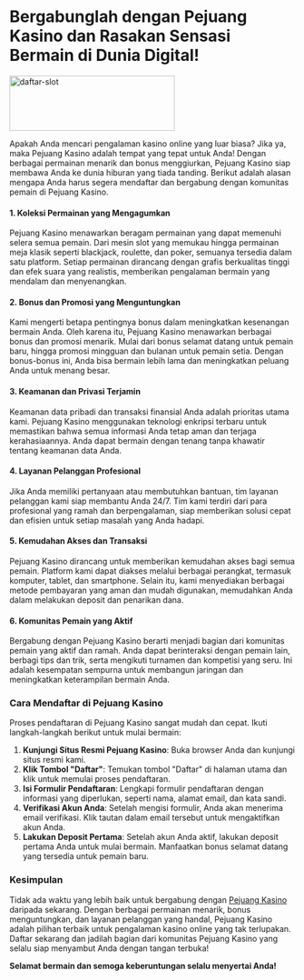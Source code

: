 <meta name="google-site-verification" content="oz7lYICsRxKMUdzqAZ8nTTRXBtFLDhO3ejxmOrMzH0Q" />
<h1>Bergabunglah dengan Pejuang Kasino dan Rasakan Sensasi Bermain di Dunia Digital!</h1>
<p><a href="https://s.id/pejuangkasino"><img src="https://i.ibb.co.com/P5bGF6h/daftar-slot.gif" alt="daftar-slot" width="291" height="97" border="0" /></a></p>
<div class="group/conversation-turn relative flex w-full min-w-0 flex-col agent-turn">
<div class="flex-col gap-1 md:gap-3">
<div class="flex flex-grow flex-col max-w-full">
<div class="min-h-[20px] text-message flex flex-col items-start whitespace-pre-wrap break-words [.text-message+&amp;]:mt-5 juice:w-full juice:items-end overflow-x-auto gap-2" dir="auto" data-message-author-role="assistant" data-message-id="e1ae141c-ed8a-4664-94dd-8b6653bb4f30">
<div class="flex w-full flex-col gap-1 juice:empty:hidden juice:first:pt-[3px]">
<div class="markdown prose w-full break-words dark:prose-invert light">
<p>Apakah Anda mencari pengalaman kasino online yang luar biasa? Jika ya, maka Pejuang Kasino adalah tempat yang tepat untuk Anda! Dengan berbagai permainan menarik dan bonus menggiurkan, Pejuang Kasino siap membawa Anda ke dunia hiburan yang tiada tanding. Berikut adalah alasan mengapa Anda harus segera mendaftar dan bergabung dengan komunitas pemain di Pejuang Kasino.</p>
<h4>1. Koleksi Permainan yang Mengagumkan</h4>
<p>Pejuang Kasino menawarkan beragam permainan yang dapat memenuhi selera semua pemain. Dari mesin slot yang memukau hingga permainan meja klasik seperti blackjack, roulette, dan poker, semuanya tersedia dalam satu platform. Setiap permainan dirancang dengan grafis berkualitas tinggi dan efek suara yang realistis, memberikan pengalaman bermain yang mendalam dan menyenangkan.</p>
<h4>2. Bonus dan Promosi yang Menguntungkan</h4>
<p>Kami mengerti betapa pentingnya bonus dalam meningkatkan kesenangan bermain Anda. Oleh karena itu, Pejuang Kasino menawarkan berbagai bonus dan promosi menarik. Mulai dari bonus selamat datang untuk pemain baru, hingga promosi mingguan dan bulanan untuk pemain setia. Dengan bonus-bonus ini, Anda bisa bermain lebih lama dan meningkatkan peluang Anda untuk menang besar.</p>
<h4>3. Keamanan dan Privasi Terjamin</h4>
<p>Keamanan data pribadi dan transaksi finansial Anda adalah prioritas utama kami. Pejuang Kasino menggunakan teknologi enkripsi terbaru untuk memastikan bahwa semua informasi Anda tetap aman dan terjaga kerahasiaannya. Anda dapat bermain dengan tenang tanpa khawatir tentang keamanan data Anda.</p>
<h4>4. Layanan Pelanggan Profesional</h4>
<p>Jika Anda memiliki pertanyaan atau membutuhkan bantuan, tim layanan pelanggan kami siap membantu Anda 24/7. Tim kami terdiri dari para profesional yang ramah dan berpengalaman, siap memberikan solusi cepat dan efisien untuk setiap masalah yang Anda hadapi.</p>
<h4>5. Kemudahan Akses dan Transaksi</h4>
<p>Pejuang Kasino dirancang untuk memberikan kemudahan akses bagi semua pemain. Platform kami dapat diakses melalui berbagai perangkat, termasuk komputer, tablet, dan smartphone. Selain itu, kami menyediakan berbagai metode pembayaran yang aman dan mudah digunakan, memudahkan Anda dalam melakukan deposit dan penarikan dana.</p>
<h4>6. Komunitas Pemain yang Aktif</h4>
<p>Bergabung dengan Pejuang Kasino berarti menjadi bagian dari komunitas pemain yang aktif dan ramah. Anda dapat berinteraksi dengan pemain lain, berbagi tips dan trik, serta mengikuti turnamen dan kompetisi yang seru. Ini adalah kesempatan sempurna untuk membangun jaringan dan meningkatkan keterampilan bermain Anda.</p>
<h3>Cara Mendaftar di Pejuang Kasino</h3>
<p>Proses pendaftaran di Pejuang Kasino sangat mudah dan cepat. Ikuti langkah-langkah berikut untuk mulai bermain:</p>
<ol>
<li><strong>Kunjungi Situs Resmi Pejuang Kasino</strong>: Buka browser Anda dan kunjungi situs resmi kami.</li>
<li><strong>Klik Tombol "Daftar"</strong>: Temukan tombol "Daftar" di halaman utama dan klik untuk memulai proses pendaftaran.</li>
<li><strong>Isi Formulir Pendaftaran</strong>: Lengkapi formulir pendaftaran dengan informasi yang diperlukan, seperti nama, alamat email, dan kata sandi.</li>
<li><strong>Verifikasi Akun Anda</strong>: Setelah mengisi formulir, Anda akan menerima email verifikasi. Klik tautan dalam email tersebut untuk mengaktifkan akun Anda.</li>
<li><strong>Lakukan Deposit Pertama</strong>: Setelah akun Anda aktif, lakukan deposit pertama Anda untuk mulai bermain. Manfaatkan bonus selamat datang yang tersedia untuk pemain baru.</li>
</ol>
<h3>Kesimpulan</h3>
<p>Tidak ada waktu yang lebih baik untuk bergabung dengan <a href="https://github.com/pejuangkasino">Pejuang Kasino</a> daripada sekarang. Dengan berbagai permainan menarik, bonus menguntungkan, dan layanan pelanggan yang handal, Pejuang Kasino adalah pilihan terbaik untuk pengalaman kasino online yang tak terlupakan. Daftar sekarang dan jadilah bagian dari komunitas Pejuang Kasino yang selalu siap menyambut Anda dengan tangan terbuka!</p>
<p><strong>Selamat bermain dan semoga keberuntungan selalu menyertai Anda!</strong></p>
